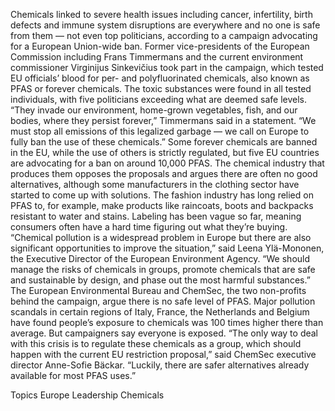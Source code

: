 Chemicals linked to severe health issues including cancer, infertility, birth defects and immune system disruptions are everywhere and no one is safe from them — not even top politicians, according to a campaign advocating for a European Union-wide ban.
Former vice-presidents of the European Commission including Frans Timmermans and the current environment commissioner Virginijus Sinkevičius took part in the campaign, which tested EU officials’ blood for per- and polyfluorinated chemicals, also known as PFAS or forever chemicals. The toxic substances were found in all tested individuals, with five politicians exceeding what are deemed safe levels.
“They invade our environment, home-grown vegetables, fish, and our bodies, where they persist forever,” Timmermans said in a statement. “We must stop all emissions of this legalized garbage — we call on Europe to fully ban the use of these chemicals.”
Some forever chemicals are banned in the EU, while the use of others is strictly regulated, but five EU countries are advocating for a ban on around 10,000 PFAS. The chemical industry that produces them opposes the proposals and argues there are often no good alternatives, although some manufacturers in the clothing sector have started to come up with solutions.
The fashion industry has long relied on PFAS to, for example, make products like raincoats, boots and backpacks resistant to water and stains. Labeling has been vague so far, meaning consumers often have a hard time figuring out what they’re buying.
“Chemical pollution is a widespread problem in Europe but there are also significant opportunities to improve the situation,” said Leena Ylä-Mononen, the Executive Director of the European Environment Agency. “We should manage the risks of chemicals in groups, promote chemicals that are safe and sustainable by design, and phase out the most harmful substances.”
The European Environmental Bureau and ChemSec, the two non-profits behind the campaign, argue there is no safe level of PFAS. Major pollution scandals in certain regions of Italy, France, the Netherlands and Belgium have found people’s exposure to chemicals was 100 times higher there than average. But campaigners say everyone is exposed.
“The only way to deal with this crisis is to regulate these chemicals as a group, which should happen with the current EU restriction proposal,” said ChemSec executive director Anne-Sofie Bäckar. “Luckily, there are safer alternatives already available for most PFAS uses.”

Topics
Europe
Leadership
Chemicals
